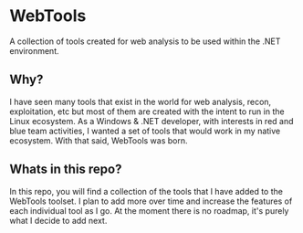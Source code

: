 # WebTools
A collection of tools created for web analysis to be used within the .NET environment.

## Why?
I have seen many tools that exist in the world for web analysis, recon, exploitation, etc but most of them are created with the intent to run in the Linux ecosystem. As a Windows & .NET developer, with interests in red and blue team activities, I wanted a set of tools that would work in my native ecosystem. With that said, WebTools was born.

## Whats in this repo?
In this repo, you will find a collection of the tools that I have added to the WebTools toolset. I plan to add more over time and increase the features of each individual tool as I go. At the moment there is no roadmap, it's purely what I decide to add next.
